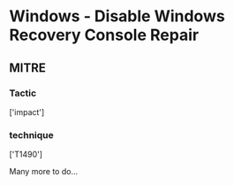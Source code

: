 # Windows - Disable Windows Recovery Console Repair

## MITRE

### Tactic
['impact']

### technique
['T1490']

Many more to do...
